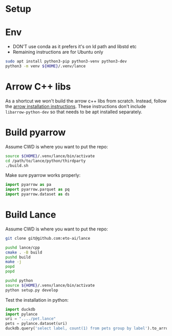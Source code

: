 # Setup

# Env
- DON'T use conda as it prefers it's on ld path and libstd etc
- Remaining instructions are for Ubuntu only

```bash
sudo apt install python3-pip python3-venv python3-dev
python3 -m venv ${HOME}/.venv/lance
```

# Arrow C++ libs

As a shortcut we won't build the arrow c++ libs from scratch.
Instead, follow the [arrow installation instructions](https://arrow.apache.org/install/).
These instructions don't include `libarrow-python-dev` so that needs to be apt installed
separately.

# Build pyarrow

Assume CWD is where you want to put the repo:

```bash
source ${HOME}/.venv/lance/bin/activate
cd /path/to/lance/python/thirdparty
./build.sh
```

Make sure pyarrow works properly:

```python
import pyarrow as pa
import pyarrow.parquet as pq
import pyarrow.dataset as ds
```

# Build Lance

Assume CWD is where you want to put the repo:

```bash
git clone git@github.com:eto-ai/lance

pushd lance/cpp
cmake . -B build
pushd build
make -j
popd
popd

pushd python
source ${HOME}/.venv/lance/bin/activate
python setup.py develop
```

Test the installation in python:

```python
import duckdb
import pylance
uri = "..../pet.lance"
pets = pylance.dataset(uri)
duckdb.query('select label, count(1) from pets group by label').to_arrow_table()
```
